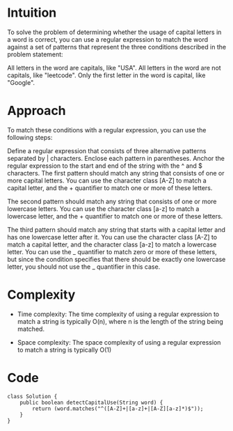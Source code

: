 # Intuition

To solve the problem of determining whether the usage of capital letters in a word is correct, you can use a regular expression to match the word against a set of patterns that represent the three conditions described in the problem statement:

All letters in the word are capitals, like "USA".
All letters in the word are not capitals, like "leetcode".
Only the first letter in the word is capital, like "Google".

# Approach

To match these conditions with a regular expression, you can use the following steps:

Define a regular expression that consists of three alternative patterns separated by | characters.
Enclose each pattern in parentheses.
Anchor the regular expression to the start and end of the string with the ^ and $ characters.
The first pattern should match any string that consists of one or more capital letters. You can use the character class [A-Z] to match a capital letter, and the + quantifier to match one or more of these letters.

The second pattern should match any string that consists of one or more lowercase letters. You can use the character class [a-z] to match a lowercase letter, and the + quantifier to match one or more of these letters.

The third pattern should match any string that starts with a capital letter and has one lowercase letter after it. You can use the character class [A-Z] to match a capital letter, and the character class [a-z] to match a lowercase letter. You can use the _ quantifier to match zero or more of these letters, but since the condition specifies that there should be exactly one lowercase letter, you should not use the _ quantifier in this case.

# Complexity

- Time complexity:
  The time complexity of using a regular expression to match a string is typically O(n), where n is the length of the string being matched.

- Space complexity:
  The space complexity of using a regular expression to match a string is typically O(1)

# Code

```
class Solution {
    public boolean detectCapitalUse(String word) {
        return (word.matches("^([A-Z]+|[a-z]+|[A-Z][a-z]*)$"));
    }
}
```
